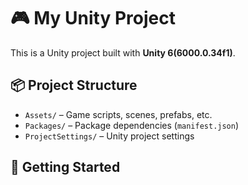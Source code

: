 # 🎮 My Unity Project

This is a Unity project built with **Unity 6(6000.0.34f1)**.

## 📦 Project Structure

- `Assets/` – Game scripts, scenes, prefabs, etc.
- `Packages/` – Package dependencies (`manifest.json`)
- `ProjectSettings/` – Unity project settings

## 🚀 Getting Started
